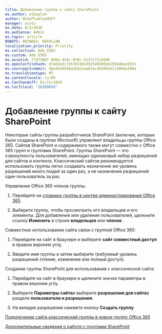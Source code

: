 ```yaml
---
title: Добавление группы к сайту SharePoint
ms.author: mikeplum
author: MikePlumleyMSFT
manager: scotv
ms.date: 8/3/2018
ms.audience: Admin
ms.topic: article
ROBOTS: NOINDEX, NOFOLLOW
localization_priority: Priority
ms.collection: Adm_O365
ms.custom: Adm_O365
ms.assetid: f7d730bf-0d6e-424c-970c-6137c71cb50b
ms.openlocfilehash: d7a63edc7d5fb51b5d92549d96b62854dbee2031
ms.sourcegitcommit: d6ea5e9458a2b8ceaab3ac4bd483e1130b9a398a
ms.translationtype: MT
ms.contentlocale: ru-RU
ms.lasthandoff: 01/15/2019
ms.locfileid: "28309039"
---
```

# <a name="add-a-group-to-a-sharepoint-site"></a>Добавление группы к сайту SharePoint

Некоторые сайты группы разработчиков SharePoint (включая, которые были созданы в группах Microsoft) управляют владельцы группы Office 365. Сайтов SharePoint и содержимого также могут совместно с Office 365 групп и группами SharePoint. Группы SharePoint — это совокупность пользователей, имеющих одинаковый набор разрешений для сайтов и контента. Классический сайтов рекомендуется использовать группы легко создавать назначение же уровень разрешений много людей за один раз, а не назначение разрешений один пользователь за раз.
  
Управление Office 365 членов группы.
  
1. Перейдите на [страницу группы в центре администрирования Office 365](https://portal.office.com/adminportal/home#/groups).
    
2. Выберите группу, чтобы просмотреть его владельцев и его элементы. Для добавления или удаления пользователей, щелкните ссылку **Изменить** в строке **владельцев** или **членов** . 
    
Совместное использование сайта связи с группой Office 365:
  
1. Перейдите на сайт в браузере и выберите **сайт совместный доступ** в правом верхнем углу. 
    
2. Введите имя группы и затем выберите требуемый уровень разрешений (чтение, изменение или полный доступ).
    
Создание группы SharePoint для использования с классической сайта:
  
1. Перейдите на сайт в браузере и щелкните значок параметры в правом верхнем углу.
    
2. Выберите **Параметры сайта**и выберите **разрешения для сайта**в разделе **пользователи и разрешения**.
    
3. На вкладке разрешения нажмите кнопку **Создать группу**.
    
[Подключение сайта классический группы в новую группу Office 365](https://go.microsoft.com/fwlink/?linkid=2008654)
  
[Дополнительные сведения о работе с группами SharePoint](https://go.microsoft.com/fwlink/?linkid=874658)
  

